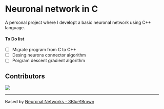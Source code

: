 
# Neuronal network in C

A personal project where I developt a basic neuronal network using C++ language.

#### To Do list

- [ ] Migrate program from C to C++
- [ ] Desing neurons connector algorithm
- [ ] Porgram descent gradient algorithm

## Contributors
<a href="https://github.com/uwo-o/Neuronal-Network-C/graphs/contributors">
<img src="https://contrib.rocks/image?repo=uwo-o/Neuronal-Network-C" />
</a>


---
Based by [Neuronal Networks - 3Blue1Brown](https://www.youtube.com/watch?v=aircAruvnKk&list=PLZHQObOWTQDNU6R1_67000Dx_ZCJB-3pi&ab_channel=3Blue1Brown)